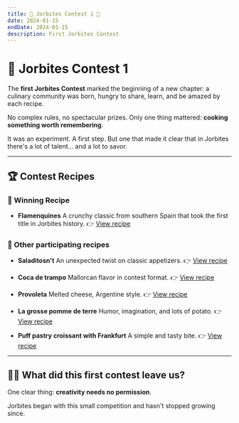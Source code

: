 ```yaml
---
title: 🥑 Jorbites Contest 1 🥑
date: 2024-01-15
endDate: 2024-01-15
description: First Jorbites Contest
---
```


# 🥑 Jorbites Contest 1

The **first Jorbites Contest** marked the beginning of a new chapter: a culinary community was born, hungry to share, learn, and be amazed by each recipe.

No complex rules, no spectacular prizes. Only one thing mattered: **cooking something worth remembering**.

It was an experiment. A first step. But one that made it clear that in Jorbites there's a lot of talent... and a lot to savor.

---

## 🏆 Contest Recipes

### 🥇 Winning Recipe

- **Flamenquines**
  A crunchy classic from southern Spain that took the first title in Jorbites history.
  👉 [View recipe](https://jorbites.com/recipes/66b68f9ff77f24892d55c1e3)

### 🍴 Other participating recipes

- **Saladitosn't**
  An unexpected twist on classic appetizers.
  👉 [View recipe](https://jorbites.com/recipes/66b646f599e383307489febb)

- **Coca de trampo**
  Mallorcan flavor in contest format.
  👉 [View recipe](https://jorbites.com/recipes/66b68e7cf77f24892d55c1e0)

- **Provoleta**
  Melted cheese, Argentine style.
  👉 [View recipe](https://jorbites.com/recipes/66b68f82f77f24892d55c1e2)

- **La grosse pomme de terre**
  Humor, imagination, and lots of potato.
  👉 [View recipe](https://jorbites.com/recipes/66b691130bb6ac9a8f4854e2)

- **Puff pastry croissant with Frankfurt**
  A simple and tasty bite.
  👉 [View recipe](https://jorbites.com/recipes/66b6935253359bc0a19af026)

---

## 🧑‍🍳 What did this first contest leave us?

One clear thing: **creativity needs no permission**.

Jorbites began with this small competition and hasn't stopped growing since.
